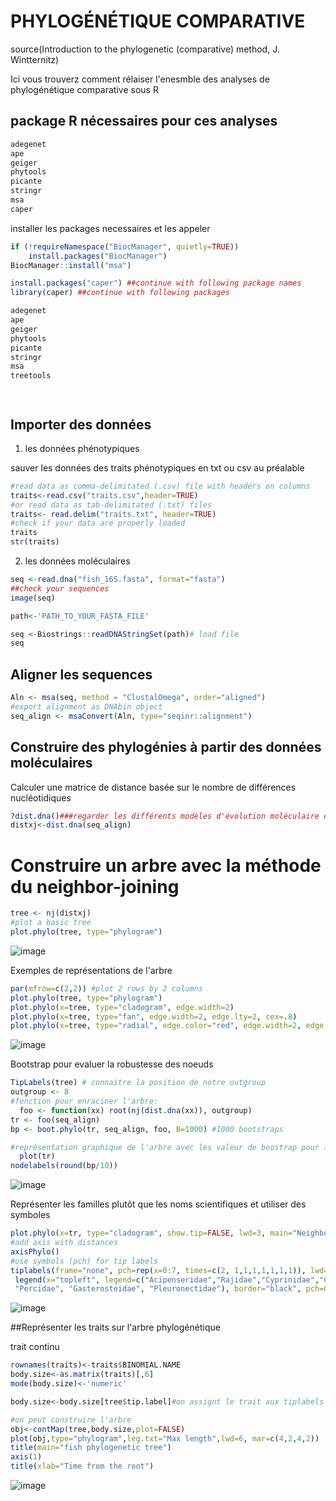 # PHYLOGÉNÉTIQUE COMPARATIVE
source(Introduction to the phylogenetic (comparative) method, J. Wintternitz)

Ici vous trouverz comment rélaiser l'enesmble des analyses de phylogénétique comparative sous R

## package R nécessaires pour ces analyses

```r
adegenet
ape
geiger
phytools
picante
stringr
msa
caper
```
installer les packages necessaires et les appeler

```r
if (!requireNamespace("BiocManager", quietly=TRUE))
    install.packages("BiocManager")
BiocManager::install("msa")

install.packages("caper") ##continue with following package names
library(caper) ##continue with following packages

adegenet
ape
geiger
phytools
picante
stringr
msa
treetools




```

## Importer des données

1. les données phénotypiques

sauver les données des traits phénotypiques en txt ou csv au préalable

```r
#read data as comma-delimitated (.csv) file with headers on columns
traits<-read.csv("traits.csv",header=TRUE)
#or read data as tab-delimitated (.txt) files
traits<- read.delim("traits.txt", header=TRUE)
#check if your data are properly loaded
traits
str(traits)
```

2. les données moléculaires

```r
seq <-read.dna("fish_16S.fasta", format="fasta")
##check your sequences
image(seq)

path<-'PATH_TO_YOUR_FASTA_FILE'

seq <-Biostrings::readDNAStringSet(path)# load file
seq

```

## Aligner les sequences

```r
Aln <- msa(seq, method = "ClustalOmega", order="aligned")
#export alignment as DNAbin object
seq_align <- msaConvert(Aln, type="seqinr::alignment")
```

## Construire des phylogénies à partir des données moléculaires

Calculer une matrice de distance basée sur le nombre de différences nucléotidiques
```r
?dist.dna()###regarder les différents modèles d'évolution moléculaire disponibles
distxj<-dist.dna(seq_align)
```


# Construire un arbre avec la méthode du neighbor-joining
```r
tree <- nj(distxj)
#plot a basic tree
plot.phylo(tree, type="phylogram")
```
![image](https://user-images.githubusercontent.com/20643860/219545168-19ba9230-fc18-4eab-aa21-e6464b8dba6f.png)

Exemples de représentations de l'arbre
```r
par(mfrow=c(2,2)) #plot 2 rows by 2 columns
plot.phylo(tree, type="phylogram")
plot.phylo(x=tree, type="cladogram", edge.width=2)
plot.phylo(x=tree, type="fan", edge.width=2, edge.lty=2, cex=.8)
plot.phylo(x=tree, type="radial", edge.color="red", edge.width=2, edge.lty=3, cex=.8)
```
![image](https://user-images.githubusercontent.com/20643860/219545266-2ea7772e-f342-40ce-8913-8e4dd23d133e.png)

Bootstrap pour evaluer la robustesse des noeuds

```r
TipLabels(tree) # connaitre la position de notre outgroup
outgroup <- 8  
#fonction pour enraciner l'arbre:
  foo <- function(xx) root(nj(dist.dna(xx)), outgroup)
tr <- foo(seq_align) 
bp <- boot.phylo(tr, seq_align, foo, B=1000) #1000 bootstraps

#représentation graphique de l'arbre avec les valeur de boostrap pour les noeuds
  plot(tr)
nodelabels(round(bp/10))
```
![image](https://user-images.githubusercontent.com/20643860/219545392-676d0b8f-7019-40a0-97c3-8b3c57787123.png)

Représenter les familles plutôt que les noms scientifiques et utiliser des symboles

```r
plot.phylo(x=tr, type="cladogram", show.tip=FALSE, lwd=3, main="Neighbour-Joining tree")
#add axis with distances
axisPhylo()
#use symbols (pch) for tip labels
tiplabels(frame="none", pch=rep(x=0:7, times=c(2, 1,1,1,1,1,1,1)), lwd=2, cex=2)
 legend(x="topleft", legend=c("Acipenseridae","Rajidae","Cyprinidae","Carcharhinidae","Gadidae", 
 "Percidae", "Gasterosteidae", "Pleuronectidae"), border="black", pch=0:7, pt.lwd=2, pt.cex=1.5, bty="o", bg="lightgrey", box.lwd=1, cex=1.2, title="Famille")
 ```
 ![image](https://user-images.githubusercontent.com/20643860/219545467-75771117-983b-4a6c-a55e-f1e8d77b91b0.png)
 
 ##Représenter les traits sur l'arbre phylogénétique
 
 trait continu
 
 ```r
rownames(traits)<-traits$BINOMIAL.NAME
body.size<-as.matrix(traits)[,6]
mode(body.size)<-'numeric' 

body.size<-body.size[tree$tip.label]#on assignt le trait aux tiplabels

#on peut construire l'arbre
obj<-contMap(tree,body.size,plot=FALSE)
plot(obj,type="phylogram",leg.txt="Max length",lwd=6, mar=c(4,2,4,2))
title(main="fish phylogenetic tree")
axis(1)
title(xlab="Time from the root")
```
![image](https://user-images.githubusercontent.com/20643860/219546382-1bb11e19-969a-4a2d-adab-fe59b5bea140.png)









